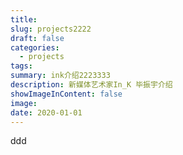 ```yaml
---
title:
slug: projects2222
draft: false
categories:
  - projects
tags:
summary: ink介绍2223333
description: 新媒体艺术家In_K 毕振宇介绍
showImageInContent: false
image:
date: 2020-01-01
---
```

ddd